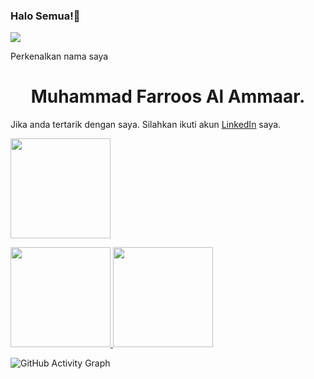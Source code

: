 ### Halo Semua!👋
![](https://komarev.com/ghpvc/?username=muhammadfarros1&color=brightgreen)

<!--
**muhammadfarros12/muhammadfarros12** is a ✨ _special_ ✨ repository because its `README.md` (this file) appears on your GitHub profile.

Here are some ideas to get you started:

- 🔭 I’m currently working on ...
- 🌱 I’m currently learning ...
- 👯 I’m looking to collaborate on ...
- 🤔 I’m looking for help with ...
- 💬 Ask me about ...
- 📫 How to reach me: ...
- 😄 Pronouns: ...
- ⚡ Fun fact: ...
-->

Perkenalkan nama saya 


<h1 align="center">Muhammad Farroos Al Ammaar.</h1>  

Jika anda tertarik dengan saya. Silahkan ikuti akun [LinkedIn](https://www.linkedin.com/in/muhammad-farroos/) saya.

<p align="left">
<a href="https://github.com/muhammadfarros12">
  <img height="160em" src="https://github-readme-streak-stats.herokuapp.com/?user=muhammadfarros12&theme=nord"/>
</a>
</p>

<a href="https://github.com/muhammadfarros12">
  <img height="160em" src="https://github-readme-stats-eight-theta.vercel.app/api?username=muhammadfarros12&show_icons=true&theme=nord&include_all_commits=true&count_private=true"/>
 
  <img height="160em" src="https://github-readme-stats-eight-theta.vercel.app/api/top-langs/?username=muhammadfarros12&layout=compact&langs_count=8&theme=nord"/>
</a>
</p>

![GitHub Activity Graph](https://activity-graph.herokuapp.com/graph?username=muhammadfarros12&theme=github)
 

